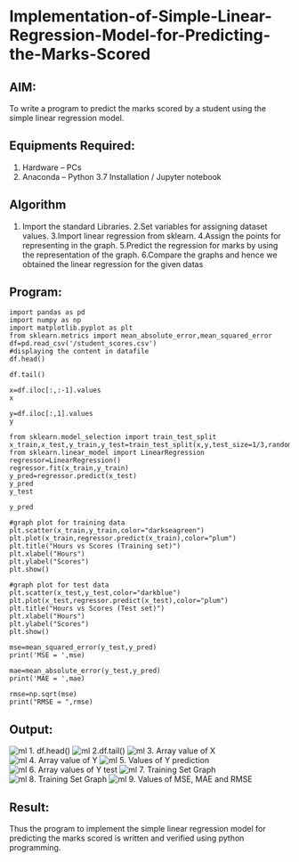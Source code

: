 # Implementation-of-Simple-Linear-Regression-Model-for-Predicting-the-Marks-Scored

## AIM:
To write a program to predict the marks scored by a student using the simple linear regression model.

## Equipments Required:
1. Hardware – PCs
2. Anaconda – Python 3.7 Installation / Jupyter notebook

## Algorithm
1. Import the standard Libraries.
2.Set variables for assigning dataset values.
3.Import linear regression from sklearn.
4.Assign the points for representing in the graph.
5.Predict the regression for marks by using the representation of the graph.
6.Compare the graphs and hence we obtained the linear regression for the given datas

## Program:
```
import pandas as pd
import numpy as np
import matplotlib.pyplot as plt
from sklearn.metrics import mean_absolute_error,mean_squared_error
df=pd.read_csv('/student_scores.csv')
#displaying the content in datafile
df.head()

df.tail()

x=df.iloc[:,:-1].values
x

y=df.iloc[:,1].values
y

from sklearn.model_selection import train_test_split
x_train,x_test,y_train,y_test=train_test_split(x,y,test_size=1/3,random_state=0)
from sklearn.linear_model import LinearRegression
regressor=LinearRegression()
regressor.fit(x_train,y_train)
y_pred=regressor.predict(x_test)
y_pred
y_test

y_pred

#graph plot for training data
plt.scatter(x_train,y_train,color="darkseagreen")
plt.plot(x_train,regressor.predict(x_train),color="plum")
plt.title("Hours vs Scores (Training set)")
plt.xlabel("Hours")
plt.ylabel("Scores")
plt.show()

#graph plot for test data
plt.scatter(x_test,y_test,color="darkblue")
plt.plot(x_test,regressor.predict(x_test),color="plum")
plt.title("Hours vs Scores (Test set)")
plt.xlabel("Hours")
plt.ylabel("Scores")
plt.show()

mse=mean_squared_error(y_test,y_pred)
print('MSE = ',mse)

mae=mean_absolute_error(y_test,y_pred)
print('MAE = ',mae)

rmse=np.sqrt(mse)
print("RMSE = ",rmse)
```

## Output:
![ml 1. df.head()](https://github.com/RoghithKrishnamoorthy/Implementation-of-Simple-Linear-Regression-Model-for-Predicting-the-Marks-Scored/assets/119475474/ca235bb0-e868-4a38-9893-15601a1bc95d)
![ml 2.df.tail()](https://github.com/RoghithKrishnamoorthy/Implementation-of-Simple-Linear-Regression-Model-for-Predicting-the-Marks-Scored/assets/119475474/b5909b34-832d-459e-b194-19802194e875)
![ml 3. Array value of X](https://github.com/RoghithKrishnamoorthy/Implementation-of-Simple-Linear-Regression-Model-for-Predicting-the-Marks-Scored/assets/119475474/ee7ac194-8bbe-4477-8942-a4692ec4affa)
![ml 4. Array value of Y](https://github.com/RoghithKrishnamoorthy/Implementation-of-Simple-Linear-Regression-Model-for-Predicting-the-Marks-Scored/assets/119475474/006abdc4-2aa4-4455-8ac7-21a539832c11)
![ml 5. Values of Y prediction](https://github.com/RoghithKrishnamoorthy/Implementation-of-Simple-Linear-Regression-Model-for-Predicting-the-Marks-Scored/assets/119475474/f3c5ad6f-06c9-4e3b-a59b-c0ccae7ee758)
![ml 6. Array values of Y test](https://github.com/RoghithKrishnamoorthy/Implementation-of-Simple-Linear-Regression-Model-for-Predicting-the-Marks-Scored/assets/119475474/16ed07c2-d468-4388-85bd-8a992f26cd46)
![ml 7. Training Set Graph](https://github.com/RoghithKrishnamoorthy/Implementation-of-Simple-Linear-Regression-Model-for-Predicting-the-Marks-Scored/assets/119475474/eec638a1-76ac-4451-9424-b7f386046686)
![ml 8. Training Set Graph](https://github.com/RoghithKrishnamoorthy/Implementation-of-Simple-Linear-Regression-Model-for-Predicting-the-Marks-Scored/assets/119475474/afc6e051-9ea2-4191-be8e-259bc8d69a71)
![ml 9. Values of MSE, MAE and RMSE](https://github.com/RoghithKrishnamoorthy/Implementation-of-Simple-Linear-Regression-Model-for-Predicting-the-Marks-Scored/assets/119475474/42cd0021-dda0-4894-9a7b-7688d6438166)



## Result:
Thus the program to implement the simple linear regression model for predicting the marks scored is written and verified using python programming.
